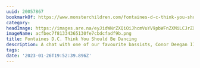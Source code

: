 ```yaml
---
uuid: 20057867
bookmarkOf: https://www.monsterchildren.com/fontaines-d-c-think-you-should-be-dancing/
category:
headImage: https://images.are.na/eyJidWNrZXQiOiJhcmVuYV9pbWFnZXMiLCJrZXkiOiIyMDA1Nzg2Ny9vcmlnaW5hbF9hY2ZiZWM3ZjgxMzM0MzY1MTMwZmU3Y2JkY2ZhZGY5Yi5wbmciLCJlZGl0cyI6eyJyZXNpemUiOnsid2lkdGgiOjEyMDAsImhlaWdodCI6MTIwMCwiZml0IjoiaW5zaWRlIiwid2l0aG91dEVubGFyZ2VtZW50Ijp0cnVlfSwid2VicCI6eyJxdWFsaXR5Ijo5MH0sImpwZWciOnsicXVhbGl0eSI6OTB9LCJyb3RhdGUiOm51bGx9fQ==?bc=0
imageName: acfbec7f81334365130fe7cbdcfadf9b.png
title: Fontaines D.C. Think You Should Be Dancing
description: A chat with one of our favourite bassists, Conor Deegan III.
tags:
date: '2023-01-26T19:52:39.896Z'
---
```

